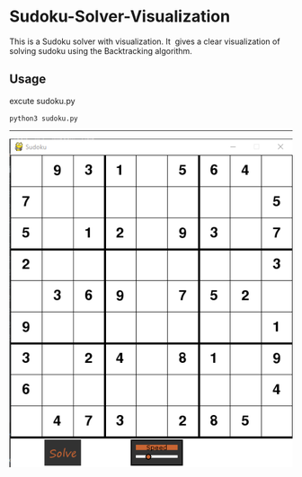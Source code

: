 # Sudoku-Solver-Visualization

This is a Sudoku solver with visualization. It  gives a clear visualization of solving sudoku using the Backtracking algorithm.

## Usage

excute sudoku.py

```
python3 sudoku.py
```
---

![screenshot](screen.png)